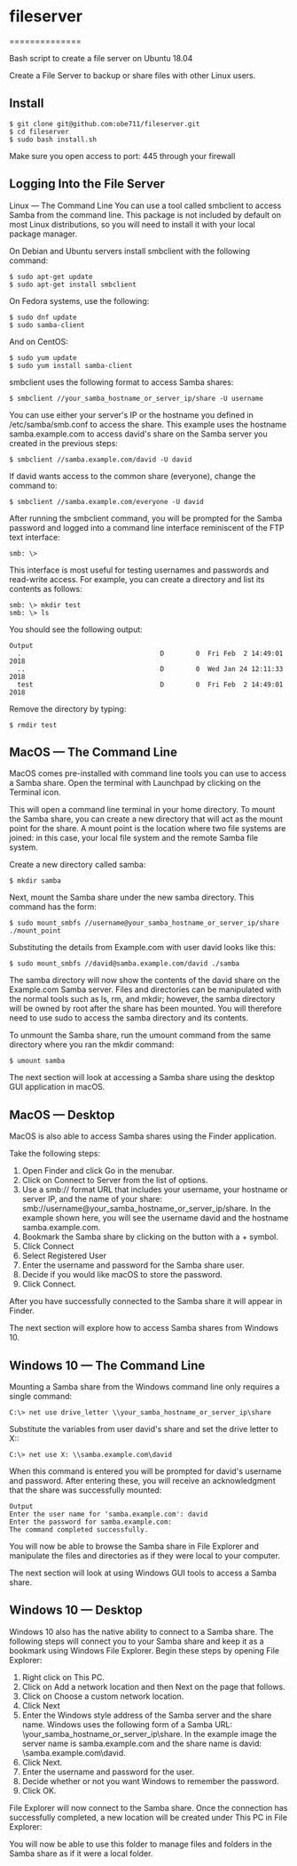 # fileserver
==============

Bash script to create a file server on Ubuntu 18.04

Create a File Server to backup or share files with other Linux users. 

Install
-------
```
$ git clone git@github.com:obe711/fileserver.git
$ cd fileserver
$ sudo bash install.sh
```
Make sure you open access to port: 445 through your firewall

Logging Into the File Server
----------------------------

Linux — The Command Line
You can use a tool called smbclient to access Samba from the command line. This package is not included by default on most Linux distributions, so you will need to install it with your local package manager.

On Debian and Ubuntu servers install smbclient with the following command:
```
$ sudo apt-get update
$ sudo apt-get install smbclient
```
On Fedora systems, use the following:
```
$ sudo dnf update
$ sudo samba-client
```
And on CentOS:
```
$ sudo yum update
$ sudo yum install samba-client
```
smbclient uses the following format to access Samba shares:
```
$ smbclient //your_samba_hostname_or_server_ip/share -U username
```
You can use either your server's IP or the hostname you defined in /etc/samba/smb.conf to access the share. This example uses the hostname samba.example.com to access david's share on the Samba server you created in the previous steps:
```
$ smbclient //samba.example.com/david -U david
```
If david wants access to the common share (everyone), change the command to:
```
$ smbclient //samba.example.com/everyone -U david
```
After running the smbclient command, you will be prompted for the Samba password and logged into a command line interface reminiscent of the FTP text interface:
```
smb: \>
```
This interface is most useful for testing usernames and passwords and read-write access. For example, you can create a directory and list its contents as follows:
```
smb: \> mkdir test
smb: \> ls
```
You should see the following output:
```
Output
  .                                   D        0  Fri Feb  2 14:49:01 2018
  ..                                  D        0  Wed Jan 24 12:11:33 2018
  test                                D        0  Fri Feb  2 14:49:01 2018
```
Remove the directory by typing:
```
$ rmdir test
```


MacOS — The Command Line
------------------------
MacOS comes pre-installed with command line tools you can use to access a Samba share. Open the terminal with Launchpad by clicking on the Terminal icon.

This will open a command line terminal in your home directory. To mount the Samba share, you can create a new directory that will act as the mount point for the share. A mount point is the location where two file systems are joined: in this case, your local file system and the remote Samba file system.

Create a new directory called samba:
```
$ mkdir samba
```
Next, mount the Samba share under the new samba directory. This command has the form:
```
$ sudo mount_smbfs //username@your_samba_hostname_or_server_ip/share ./mount_point
```
Substituting the details from Example.com with user david looks like this:
```
$ sudo mount_smbfs //david@samba.example.com/david ./samba
```
The samba directory will now show the contents of the david share on the Example.com Samba server. Files and directories can be manipulated with the normal tools such as ls, rm, and mkdir; however, the samba directory will be owned by root after the share has been mounted. You will therefore need to use sudo to access the samba directory and its contents.

To unmount the Samba share, run the umount command from the same directory where you ran the mkdir command:
```
$ umount samba
```
The next section will look at accessing a Samba share using the desktop GUI application in macOS.

MacOS — Desktop
---------------
MacOS is also able to access Samba shares using the Finder application.

Take the following steps:
1. Open Finder and click Go in the menubar.
2. Click on Connect to Server from the list of options.
3. Use a smb:// format URL that includes your username, your hostname or server IP, and the name of your share: smb://username@your_samba_hostname_or_server_ip/share. In the example shown here, you will see the username david and the hostname samba.example.com.
4. Bookmark the Samba share by clicking on the button with a + symbol.
5. Click Connect
6. Select Registered User
7. Enter the username and password for the Samba share user.
8. Decide if you would like macOS to store the password.
9. Click Connect.

After you have successfully connected to the Samba share it will appear in Finder.

The next section will explore how to access Samba shares from Windows 10.

Windows 10 — The Command Line
-----------------------------
Mounting a Samba share from the Windows command line only requires a single command:
```
C:\> net use drive_letter \\your_samba_hostname_or_server_ip\share
```
Substitute the variables from user david's share and set the drive letter to X::
```
C:\> net use X: \\samba.example.com\david
```
When this command is entered you will be prompted for david's username and password. After entering these, you will receive an acknowledgment that the share was successfully mounted:
```
Output
Enter the user name for 'samba.example.com': david
Enter the password for samba.example.com:
The command completed successfully.
```
You will now be able to browse the Samba share in File Explorer and manipulate the files and directories as if they were local to your computer.

The next section will look at using Windows GUI tools to access a Samba share.

Windows 10 — Desktop
--------------------

Windows 10 also has the native ability to connect to a Samba share. The following steps will connect you to your Samba share and keep it as a bookmark using Windows File Explorer. Begin these steps by opening File Explorer:
1. Right click on This PC.
2. Click on Add a network location and then Next on the page that follows.
3. Click on Choose a custom network location.
4. Click Next
5. Enter the Windows style address of the Samba server and the share name. Windows uses the following form of a Samba URL: \\your_samba_hostname_or_server_ip\share\. In the example image the server name is samba.example.com and the share name is david: \\samba.example.com\david.
6. Click Next.
7. Enter the username and password for the user.
8. Decide whether or not you want Windows to remember the password.
9. Click OK.

File Explorer will now connect to the Samba share. Once the connection has successfully completed, a new location will be created under This PC in File Explorer:

You will now be able to use this folder to manage files and folders in the Samba share as if it were a local folder.
